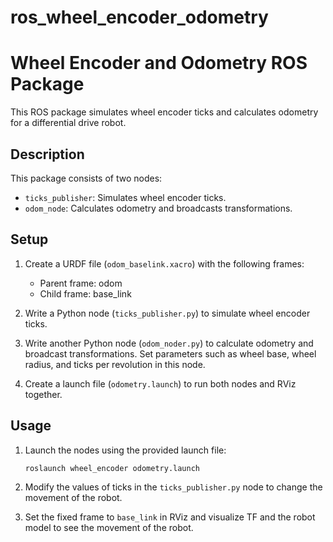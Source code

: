 # ros_wheel_encoder_odometry

# Wheel Encoder and Odometry ROS Package

This ROS package simulates wheel encoder ticks and calculates odometry for a differential drive robot.

## Description

This package consists of two nodes:
- `ticks_publisher`: Simulates wheel encoder ticks.
- `odom_node`: Calculates odometry and broadcasts transformations.

## Setup

1. Create a URDF file (`odom_baselink.xacro`) with the following frames:
   - Parent frame: odom
   - Child frame: base_link

2. Write a Python node (`ticks_publisher.py`) to simulate wheel encoder ticks.

3. Write another Python node (`odom_noder.py`) to calculate odometry and broadcast transformations. Set parameters such as wheel base, wheel radius, and ticks per revolution in this node.

4. Create a launch file (`odometry.launch`) to run both nodes and RViz together.

## Usage

1. Launch the nodes using the provided launch file:
    ``` bash
   roslaunch wheel_encoder odometry.launch
   ```
        
2. Modify the values of ticks in the `ticks_publisher.py` node to change the movement of the robot.

3. Set the fixed frame to `base_link` in RViz and visualize TF and the robot model to see the movement of the robot.
